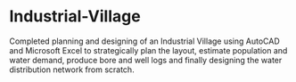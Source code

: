 # Industrial-Village
Completed planning and designing of an Industrial Village using AutoCAD and Microsoft Excel to strategically plan the layout, estimate population and water demand, produce bore and well logs and finally designing the water distribution network from scratch. 
